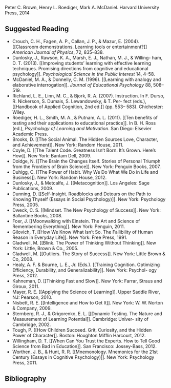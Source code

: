 Peter C. Brown, Henry L. Roediger, Mark A. McDaniel. Harvard University Press, 2014

## Suggested Reading

- Crouch, C. H., Fagen, A. P., Callan, J. P., & Mazur, E. (2004). [[Classroom demonstrations. Learning tools or entertainment?]] _American Journal of Physics_, 72, 835–838.
- Dunlosky, J., Rawson, K. A., Marsh, E. J., Nathan, M. J., & Willing- ham, D. T. (2013). [[Improving students’ learning with effective learning techniques. Promising directions from cognitive and educational psychology]]. _Psychological Science in the Public Interest_ 14, 4–58. 
- McDaniel, M. A., & Donnelly, C. M. (1996). [[Learning with analogy and elaborative interrogation]]. _Journal of Educational Psychology_ 88, 508–519. 
- Richland, L. E., Linn, M. C., & Bjork, R. A. (2007). Instruction. In F. Durso, R. Nickerson, S. Dumais, S. Lewandowsky, & T. Per- fect (eds.), [[Handbook of Applied Cognition, 2nd ed.]] (pp. 553– 583). Chichester: Wiley.
- Roediger, H. L., Smith, M. A., & Putnam, A. L. (2011). [[Ten benefits of testing and their applications to educational practice]]. In B. H. Ross (ed.), _Psychology of Learning and Motivation_. San Diego: Elsevier Academic Press.
- Brooks, D. [[The Social Animal. The Hidden Sources Love, Character, and Achievement]]. New York: Random House, 2011.
- Coyle, D. [[The Talent Code. Greatness Isn’t Born. It’s Grown. Here’s How]]. New York: Bantam Dell, 2009.
- Doidge, N. [[The Brain the Changes Itself. Stories of Personal Triumph from the Frontiers of Brain Science]]. New York: Penguin Books, 2007.
- Duhigg, C. [[The Power of Habit. Why We Do What We Do in Life and Business]]. New York: Random House, 2012.
- Dunlosky, J., & Metcalfe, J. [[Metacognition]]. Los Angeles: Sage Publications, 2009.
- Dunning, D. [[Self-Insight. Roadblocks and Detours on the Path to Knowing Thyself (Essays in Social Psychology)]]. New York: Psychology Press, 2005.
- Dweck, C. S. [[Mindset. The New Psychology of Success]]. New York: Ballantine Books, 2008.
- Foer, J. [[Moonwalking with Einstein. The Art and Science of Remembering Everything]]. New York: Penguin, 2011.
- Gilovich, T. [[How We Know What Isn’t So. The Fallibility of Human Reason in Everyday Life]]. New York: Free Press, 1991.
- Gladwell, M. [[Blink. The Power of Thinking Without Thinking]]. New York: Little, Brown & Co., 2005.
- Gladwell, M. [[Outliers. The Story of Success]]. New York: Little Brown & Co, 2008.
- Healy, A. F. & Bourne, L. E., Jr. (Eds.). [[Training Cognition. Optimizing Efficiency, Durability, and Generalizability]]. New York: Psychol- ogy Press, 2012.
- Kahneman, D. [[Thinking Fast and Slow]]. New York: Farrar, Straus and Giroux, 2011.
- Mayer, R. E. [[Applying the Science of Learning]]. Upper Saddle River, NJ: Pearson, 2010.
- Nisbett, R. E. [[Intelligence and How to Get It]]. New York: W. W. Norton & Company, 2009.
- Sternberg, R. J., & Grigorenko, E. L. [[Dynamic Testing. The Nature and Measurement of Learning Potential]]. Cambridge: Univer- sity of Cambridge, 2002.
- Tough, P. [[How Children Succeed. Grit, Curiosity, and the Hidden Power of Character]]. Boston: Houghton Mifflin Harcourt, 2012. 
- Willingham, D. T. [[When Can You Trust the Experts. How to Tell Good Science from Bad in Education]]. San Francisco: Jossey-Bass, 2012.  
- Worthen, J. B., & Hunt, R. R. [[Mnemonology. Mnemonics for the 21st Century (Essays in Cognitive Psychology)]]. New York: Psychology Press, 2011.

## Bibliography